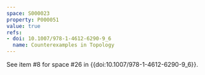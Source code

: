 ```yaml
---
space: S000023
property: P000051
value: true
refs:
- doi: 10.1007/978-1-4612-6290-9_6
  name: Counterexamples in Topology
---
```


See item #8 for space #26 in {{doi:10.1007/978-1-4612-6290-9_6}}.
